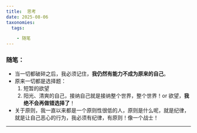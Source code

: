 ```yaml
---
title:  思考
date: 2025-08-06
taxonomies:
  tags:

    - 随笔	
---
```


### 随笔：

- 当一切都破碎之后，我必须记住，**我仍然有能力不成为原来的自己**。
- 原来一切都是选择题：
  1. 短暂的欲望
  2. 阳光、清爽的自己，接纳自己就是接纳整个世界，整个世界！or 欲望，**我绝不会再做错选择了**！
- 关于原则，我一直以来都是一个原则性很低的人，原则是什么呢，就是纪律，就是让自己恶心的行为，我必须有纪律，有原则！像一个战士！

------

